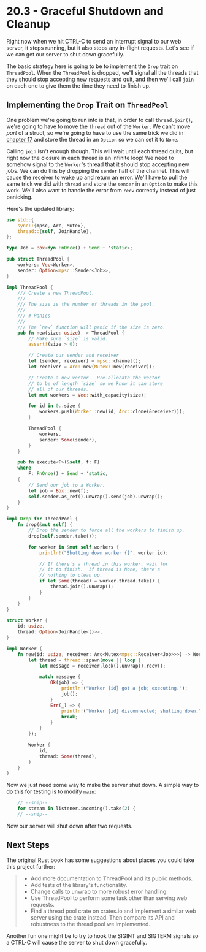 # 20.3 - Graceful Shutdown and Cleanup

Right now when we hit CTRL-C to send an interrupt signal to our web server, it stops running, but it also stops any in-flight requests. Let's see if we can get our server to shut down gracefully.

The basic strategy here is going to be to implement the `Drop` trait on `ThreadPool`. When the `ThreadPool` is dropped, we'll signal all the threads that they should stop accepting new requests and quit, and then we'll call `join` on each one to give them the time they need to finish up.

## Implementing the `Drop` Trait on `ThreadPool`

One problem we're going to run into is that, in order to call `thread.join()`, we're going to have to move the `thread` out of the `Worker`. We can't move _part_ of a struct, so we're going to have to use the same trick we did in [chapter 17][chap17] and store the thread in an `Option` so we can set it to `None`.

Calling `join` isn't enough though. This will wait until each thread quits, but right now the closure in each thread is an infinite loop! We need to somehow signal to the `Worker`'s thread that it should stop accepting new jobs. We can do this by dropping the `sender` half of the channel. This will cause the receiver to wake up and return an error. We'll have to pull the same trick we did with `thread` and store the `sender` in an `Option` to make this work. We'll also want to handle the error from `recv` correctly instead of just panicking.

Here's the updated library:

```rust title="src/lib.rs"
use std::{
    sync::{mpsc, Arc, Mutex},
    thread::{self, JoinHandle},
};

type Job = Box<dyn FnOnce() + Send + 'static>;

pub struct ThreadPool {
    workers: Vec<Worker>,
    sender: Option<mpsc::Sender<Job>>,
}

impl ThreadPool {
    /// Create a new ThreadPool.
    ///
    /// The size is the number of threads in the pool.
    ///
    /// # Panics
    ///
    /// The `new` function will panic if the size is zero.
    pub fn new(size: usize) -> ThreadPool {
        // Make sure `size` is valid.
        assert!(size > 0);

        // Create our sender and receiver
        let (sender, receiver) = mpsc::channel();
        let receiver = Arc::new(Mutex::new(receiver));

        // Create a new vector.  Pre-allocate the vector
        // to be of length `size` so we know it can store
        // all of our threads.
        let mut workers = Vec::with_capacity(size);

        for id in 0..size {
            workers.push(Worker::new(id, Arc::clone(&receiver)));
        }

        ThreadPool {
            workers,
            sender: Some(sender),
        }
    }

    pub fn execute<F>(&self, f: F)
    where
        F: FnOnce() + Send + 'static,
    {
        // Send our job to a Worker.
        let job = Box::new(f);
        self.sender.as_ref().unwrap().send(job).unwrap();
    }
}

impl Drop for ThreadPool {
    fn drop(&mut self) {
        // Drop the sender to force all the workers to finish up.
        drop(self.sender.take());

        for worker in &mut self.workers {
            println!("Shutting down worker {}", worker.id);

            // If there's a thread in this worker, wait for
            // it to finish.  If thread is None, there's
            // nothing to clean up.
            if let Some(thread) = worker.thread.take() {
                thread.join().unwrap();
            }
        }
    }
}

struct Worker {
    id: usize,
    thread: Option<JoinHandle<()>>,
}

impl Worker {
    fn new(id: usize, receiver: Arc<Mutex<mpsc::Receiver<Job>>>) -> Worker {
        let thread = thread::spawn(move || loop {
            let message = receiver.lock().unwrap().recv();

            match message {
                Ok(job) => {
                    println!("Worker {id} got a job; executing.");
                    job();
                }
                Err(_) => {
                    println!("Worker {id} disconnected; shutting down.");
                    break;
                }
            }
        });

        Worker {
            id,
            thread: Some(thread),
        }
    }
}
```

Now we just need some way to make the server shut down. A simple way to do this for testing is to modify `main`:

```rust title="src/main.rs"
    // --snip--
    for stream in listener.incoming().take(2) {
    // --snip--
```

Now our server will shut down after two requests.

## Next Steps

The original Rust book has some suggestions about places you could take this project further:

> - Add more documentation to ThreadPool and its public methods.
> - Add tests of the library's functionality.
> - Change calls to unwrap to more robust error handling.
> - Use ThreadPool to perform some task other than serving web requests.
> - Find a thread pool crate on crates.io and implement a similar web server using the crate instead. Then compare its API and robustness to the thread pool we implemented.

Another fun one might be to try to hook the SIGINT and SIGTERM signals so a CTRL-C will cause the server to shut down gracefully.

[chap17]: ./ch17-object-oriented-features.md "Chapter 17: Object Oriented Features of Rust"
